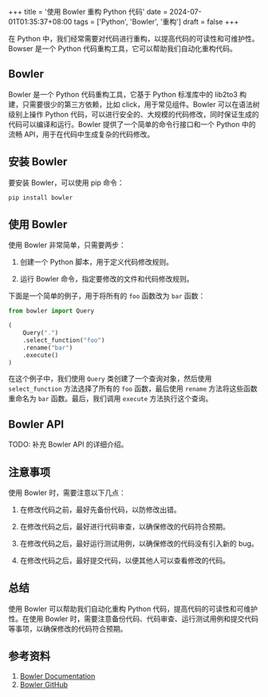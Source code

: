 +++
title = '使用 Bowler 重构 Python 代码'
date = 2024-07-01T01:35:37+08:00
tags = ['Python', 'Bowler', '重构']
draft = false
+++

在 Python 中，我们经常需要对代码进行重构，以提高代码的可读性和可维护性。Bowser 是一个 Python 代码重构工具，它可以帮助我们自动化重构代码。

## Bowler

Bowler 是一个 Python 代码重构工具，它基于 Python 标准库中的 lib2to3 构建，只需要很少的第三方依赖，比如 click，用于常见组件。Bowler 可以在语法树级别上操作 Python 代码，可以进行安全的、大规模的代码修改，同时保证生成的代码可以编译和运行。Bowler 提供了一个简单的命令行接口和一个 Python 中的流畅 API，用于在代码中生成复杂的代码修改。

## 安装 Bowler

要安装 Bowler，可以使用 pip 命令：

```bash
pip install bowler
```

## 使用 Bowler

使用 Bowler 非常简单，只需要两步：

1. 创建一个 Python 脚本，用于定义代码修改规则。

2. 运行 Bowler 命令，指定要修改的文件和代码修改规则。

下面是一个简单的例子，用于将所有的 `foo` 函数改为 `bar` 函数：

```python
from bowler import Query

(
    Query(".")
    .select_function("foo")
    .rename("bar")
    .execute()
)
```

在这个例子中，我们使用 `Query` 类创建了一个查询对象，然后使用 `select_function` 方法选择了所有的 `foo` 函数，最后使用 `rename` 方法将这些函数重命名为 `bar` 函数。最后，我们调用 `execute` 方法执行这个查询。

## Bowler API

TODO: 补充 Bowler API 的详细介绍。

## 注意事项

使用 Bowler 时，需要注意以下几点：

1. 在修改代码之前，最好先备份代码，以防修改出错。

2. 在修改代码之后，最好进行代码审查，以确保修改的代码符合预期。

3. 在修改代码之后，最好运行测试用例，以确保修改的代码没有引入新的 bug。

4. 在修改代码之后，最好提交代码，以便其他人可以查看修改的代码。

## 总结

使用 Bowler 可以帮助我们自动化重构 Python 代码，提高代码的可读性和可维护性。在使用 Bowler 时，需要注意备份代码、代码审查、运行测试用例和提交代码等事项，以确保修改的代码符合预期。

## 参考资料

1. [Bowler Documentation](https://pybowler.io/)
1. [Bowler GitHub](https://github.com/facebookincubator/bowler)
